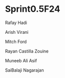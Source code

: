 # Sprint0.5F24
Rafay Hadi

Arish Virani

Mitch Ford

Rayan Castilla Zouine

Muneeb Ali Asif

SaiBalaji Nagarajan